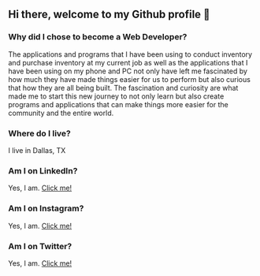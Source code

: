 ## Hi there, welcome to my Github profile 👋

### Why did I chose to become a Web Developer?

The applications and programs that I have been using to conduct inventory and purchase inventory at my current job as well as the applications that I have been using on my phone and PC not only have left me fascinated by how much they have made things easier for us to perform but also curious that how they are all being built. The fascination and curiosity are what made me to start this new journey to not only learn but also create programs and applications that can make things more easier for the community and the entire world.

### Where do I live?

I live in Dallas, TX

### Am I on LinkedIn?

Yes, I am. [Click me!](https://www.linkedin.com/in/fnu-milat-93ab89186/)

### Am I on Instagram?

Yes, I am. [Click me!](https://www.instagram.com/m_b_a_webdev/)

### Am I on Twitter?

Yes, I am. [Click me!](https://twitter.com/fnumilat_webdev)


<!--
**fnumilat/fnumilat** is a ✨ _special_ ✨ repository because its `README.md` (this file) appears on your GitHub profile.

Here are some ideas to get you started:

- 🔭 I’m currently working on ...
- 🌱 I’m currently learning ...
- 👯 I’m looking to collaborate on ...
- 🤔 I’m looking for help with ...
- 💬 Ask me about ...
- 📫 How to reach me: ...
- 😄 Pronouns: ...
- ⚡ Fun fact: ...
-->
